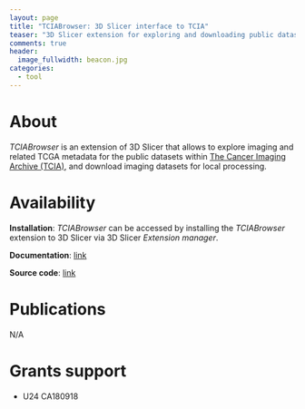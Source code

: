 ```yaml
---
layout: page
title: "TCIABrowser: 3D Slicer interface to TCIA"
teaser: "3D Slicer extension for exploring and downloading public datasets from The Cancer Imaging Archive"
comments: true
header:
  image_fullwidth: beacon.jpg
categories:
  - tool
---
```


# About

_TCIABrowser_ is an extension of 3D Slicer that allows to explore imaging and related TCGA metadata for the public datasets within [The Cancer Imaging Archive (TCIA)](http://thecancerimagingarchive.net/), and download imaging datasets for local processing.

# Availability

**Installation**: _TCIABrowser_ can be accessed by installing the _TCIABrowser_ extension to 3D Slicer via 3D Slicer _Extension manager_.

**Documentation**: [link](https://www.slicer.org/wiki/Documentation/Nightly/Extensions/TCIABrowser)

**Source code**: [link](https://github.com/QIICR/TCIABrowser)

# Publications

N/A

# Grants support

* U24 CA180918
